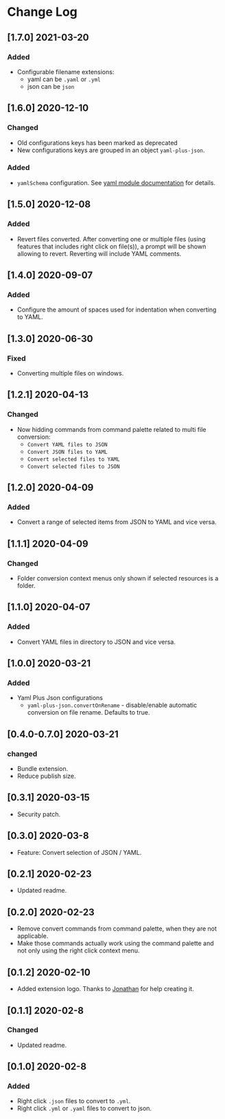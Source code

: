 # Change Log

## [1.7.0] 2021-03-20

### Added

* Configurable filename extensions:
	* yaml can be `.yaml` or `.yml`
	* json can be `json`

## [1.6.0] 2020-12-10

### Changed

* Old configurations keys has been marked as deprecated
* New configurations keys are grouped in an object `yaml-plus-json`.

### Added

* `yamlSchema` configuration. See [yaml module documentation](https://github.com/eemeli/yaml/blob/master/docs/03_options.md#data-schemas) for details.

## [1.5.0] 2020-12-08

### Added

* Revert files converted. After converting one or multiple files (using features that includes right click on file(s)), a prompt will be shown allowing to revert. Reverting will include YAML comments.

## [1.4.0] 2020-09-07

### Added

* Configure the amount of spaces used for indentation when converting to YAML.

## [1.3.0] 2020-06-30

### Fixed

* Converting multiple files on windows.

## [1.2.1] 2020-04-13

### Changed

* Now hidding commands from command palette related to multi file conversion:
	* `Convert YAML files to JSON`
	* `Convert JSON files to YAML`
	* `Convert selected files to YAML`
	* `Convert selected files to JSON`

## [1.2.0] 2020-04-09

### Added

* Convert a range of selected items from JSON to YAML and vice versa.

## [1.1.1] 2020-04-09

### Changed

* Folder conversion context menus only shown if selected resources is a folder.

## [1.1.0] 2020-04-07

### Added

* Convert YAML files in directory to JSON and vice versa.

## [1.0.0] 2020-03-21

### Added

* Yaml Plus Json configurations
	* `yaml-plus-json.convertOnRename` - disable/enable automatic conversion on file rename. Defaults to true.

## [0.4.0-0.7.0] 2020-03-21

### changed

* Bundle extension.
* Reduce publish size.

## [0.3.1] 2020-03-15

* Security patch.

## [0.3.0] 2020-03-8

* Feature: Convert selection of JSON / YAML.

## [0.2.1] 2020-02-23

* Updated readme.

## [0.2.0] 2020-02-23

* Remove convert commands from command palette, when they are not applicable.
* Make those commands actually work using the command palette and not only using the right click context menu.

## [0.1.2] 2020-02-10

* Added extension logo. Thanks to [Jonathan](https://github.com/JonathanMH) for help creating it.

## [0.1.1] 2020-02-8

### Changed

* Updated readme.

## [0.1.0] 2020-02-8

### Added

* Right click `.json` files to convert to `.yml`.
* Right click `.yml` or `.yaml` files to convert to json.
